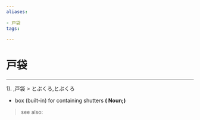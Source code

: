 ```yaml
---
aliases:
    
- 戸袋
tags:
    
---
```


# 戸袋
---
1).
,戸袋 > とぶくろ,とぶくろ

- box (built-in) for containing shutters
**( Noun;)**
> see also: 
            